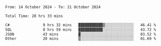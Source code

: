 <!--START_SECTION:waka-->

```txt
From: 14 October 2024 - To: 21 October 2024

Total Time: 20 hrs 33 mins

C#               9 hrs 32 mins   ▓▓▓▓▓▓▓▓▓▓▓▒░░░░░░░░░░░░░   46.41 %
SQL              8 hrs 59 mins   ▓▓▓▓▓▓▓▓▓▓▓░░░░░░░░░░░░░░   43.72 %
JSON             43 mins         ▓░░░░░░░░░░░░░░░░░░░░░░░░   03.52 %
Other            20 mins         ▒░░░░░░░░░░░░░░░░░░░░░░░░   01.69 %
```

<!--END_SECTION:waka-->
